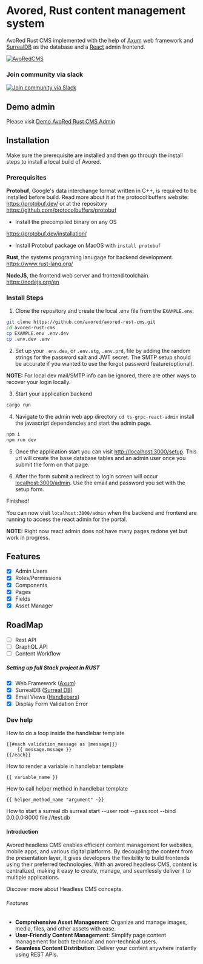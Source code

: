 # Avored, Rust content management system
AvoRed Rust CMS implemented with the help of [Axum](https://docs.rs/axum/latest/axum/) web framework and [SurrealDB](https://surrealdb.com/) as the database and a [React](https://react.dev/) admin frontend.


[![AvoRedCMS](https://github.com/avored/avored-rust-cms/actions/workflows/rust.yml/badge.svg)](https://github.com/avored/avored-rust-cms/actions/workflows/rust-test.yml)

### Join community via slack
[![Join community via Slack](https://img.shields.io/badge/Slack-4A154B?style=for-the-badge&logo=slack&logoColor=white)](https://join.slack.com/t/avoredrustcms/shared_invite/zt-22031l11y-EYp3a3oWVVFaZ8WCWZAkJQ)

## Demo admin

Please visit [Demo AvoRed Rust CMS Admin](https://demo-admin.avored.com)

## Installation

Make sure the prerequisite are installed and then go through the install steps to install a local build of Avored.

### Prerequisites

**Protobuf**, Google's data interchange format written in C++, is required to be installed before build.  Read more about it at the protocol buffers website: https://protobuf.dev/ or at the repository https://github.com/protocolbuffers/protobuf

* Install the precompiled binary on any OS

https://protobuf.dev/installation/

* Install Protobuf package on MacOS with `install protobuf`

**Rust**, the systems programing lanugage for backend development.  https://www.rust-lang.org/

**NodeJS**, the frontend web server and frontend toolchain. https://nodejs.org/en


### Install Steps
1. Clone the repository and create the local .env file from the `EXAMPLE.env`.

```bash
git clone https://github.com/avored/avored-rust-cms.git
cd avored-rust-cms
cp EXAMPLE.env .env.dev
cp .env.dev .env
```

2. Set up your `.env.dev`, or `.env.stg`, `.env.prd`, file by adding the random strings for the password salt and JWT secret.  The SMTP setup should be accurate if you wanted to use the forgot password feature(optional).

**NOTE:** For local dev mail/SMTP info can be ignored, there are other ways to recover your login locally.

3. Start your application backend

```bash
cargo run
```

4. Navigate to the admin web app directory `cd ts-grpc-react-admin` install the javascript dependencies and start the admin page.

```bash
npm i
npm run dev
```

5. Once the application start you can visit [http://localhost:3000/setup](http://localhost:3000/setup).  This url will create the base database tables and an admin user once you submit the form on that page.

6. After the form submit a redirect to login screen will occur [localhost:3000/admin](localhost:3000/admin).  Use the email and password you set with the setup form.

Finished!

You can now visit `localhost:3000/admin` when the backend and frontend are running to access the react admin for the portal.

**NOTE:** Right now react admin does not have many pages redone yet but work in progress.


## Features

- [x] Admin Users
- [x] Roles/Permissions
- [x] Components
- [x] Pages
- [x] Fields
- [x] Asset Manager

## RoadMap
 - [ ] Rest API
 - [ ] GraphQL API
 - [ ] Content Workflow

##### Setting up full Stack project in RUST

 - [x] Web Framework ([Axum](https://github.com/tokio-rs/axum))
 - [x] SurrealDB ([Surreal DB](https://surrealdb.com/))
 - [x] Email Views ([Handlebars](https://github.com/sunng87/handlebars-rust))
 - [x] Display Form Validation Error

### Dev help

How to do a loop inside the handlebar template

    {{#each validation_message as |message|}}
        {{ message.mssage }}
    {{/each}}

How to render a variable in handlebar template

    {{ variable_name }}

How to call helper method in handlebar template

    {{ helper_method_name "argument" ~}}

How to start a surreal db
surreal start --user root --pass root --bind 0.0.0.0:8000 file://test.db

#### Introduction

Avored headless CMS enables efficient content management for websites, mobile apps, and various digital platforms.
By decoupling the content from the presentation layer, it gives developers the flexibility to build frontends
using their preferred technologies. With an avored headless CMS, content is centralized, making it easy to
create, manage, and seamlessly deliver it to multiple applications.

Discover more about Headless CMS concepts.

###### Features
 - **Comprehensive Asset Management**: Organize and manage images, media, files, and other assets with ease.
 - **User-Friendly Content Management**: Simplify page content management for both technical and non-technical users.
 - **Seamless Content Distribution**: Deliver your content anywhere instantly using REST APIs.
